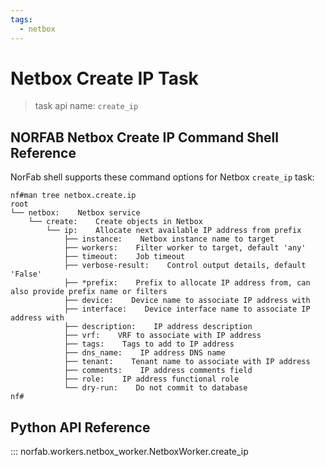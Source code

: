 ```yaml
---
tags:
  - netbox
---
```


# Netbox Create IP Task

> task api name: `create_ip`

## NORFAB Netbox Create IP Command Shell Reference

NorFab shell supports these command options for Netbox `create_ip` task:

```
nf#man tree netbox.create.ip
root
└── netbox:    Netbox service
    └── create:    Create objects in Netbox
        └── ip:    Allocate next available IP address from prefix
            ├── instance:    Netbox instance name to target
            ├── workers:    Filter worker to target, default 'any'
            ├── timeout:    Job timeout
            ├── verbose-result:    Control output details, default 'False'
            ├── *prefix:    Prefix to allocate IP address from, can also provide prefix name or filters
            ├── device:    Device name to associate IP address with
            ├── interface:    Device interface name to associate IP address with
            ├── description:    IP address description
            ├── vrf:    VRF to associate with IP address
            ├── tags:    Tags to add to IP address
            ├── dns_name:    IP address DNS name
            ├── tenant:    Tenant name to associate with IP address
            ├── comments:    IP address comments field
            ├── role:    IP address functional role
            └── dry-run:    Do not commit to database
nf#
```

## Python API Reference

::: norfab.workers.netbox_worker.NetboxWorker.create_ip